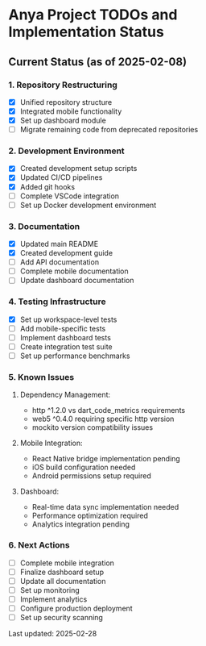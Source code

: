 # Anya Project TODOs and Implementation Status

## Current Status (as of 2025-02-08)

### 1. Repository Restructuring
- [x] Unified repository structure
- [x] Integrated mobile functionality
- [x] Set up dashboard module
- [ ] Migrate remaining code from deprecated repositories

### 2. Development Environment
- [x] Created development setup scripts
- [x] Updated CI/CD pipelines
- [x] Added git hooks
- [ ] Complete VSCode integration
- [ ] Set up Docker development environment

### 3. Documentation
- [x] Updated main README
- [x] Created development guide
- [ ] Add API documentation
- [ ] Complete mobile documentation
- [ ] Update dashboard documentation

### 4. Testing Infrastructure
- [x] Set up workspace-level tests
- [ ] Add mobile-specific tests
- [ ] Implement dashboard tests
- [ ] Create integration test suite
- [ ] Set up performance benchmarks

### 5. Known Issues
1. Dependency Management:
   - http ^1.2.0 vs dart_code_metrics requirements
   - web5 ^0.4.0 requiring specific http version
   - mockito version compatibility issues

2. Mobile Integration:
   - React Native bridge implementation pending
   - iOS build configuration needed
   - Android permissions setup required

3. Dashboard:
   - Real-time data sync implementation needed
   - Performance optimization required
   - Analytics integration pending

### 6. Next Actions
- [ ] Complete mobile integration
- [ ] Finalize dashboard setup
- [ ] Update all documentation
- [ ] Set up monitoring
- [ ] Implement analytics
- [ ] Configure production deployment
- [ ] Set up security scanning

Last updated: 2025-02-28

